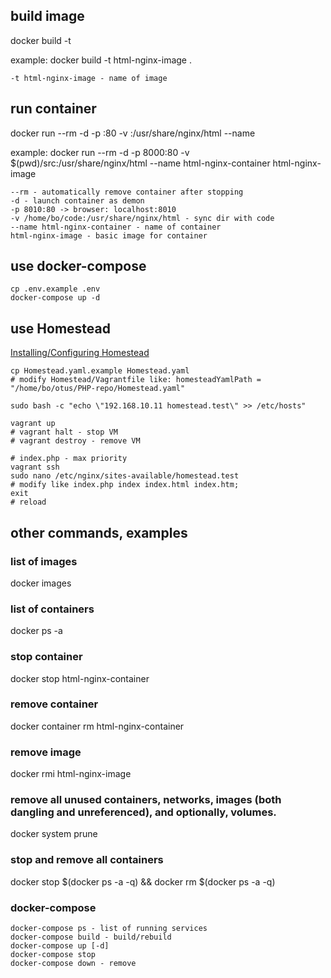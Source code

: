 ## build image
docker build -t <image-name> <path-to-dir-with-Dockerfile>

example: docker build -t html-nginx-image .
```
-t html-nginx-image - name of image
```

## run container
docker run --rm -d -p <host-port>:80 -v <absolute-path-to-src>:/usr/share/nginx/html --name <container-name> <image-name>

example: docker run --rm -d -p 8000:80 -v $(pwd)/src:/usr/share/nginx/html --name html-nginx-container html-nginx-image
```
--rm - automatically remove container after stopping
-d - launch container as demon
-p 8010:80 -> browser: localhost:8010
-v /home/bo/code:/usr/share/nginx/html - sync dir with code
--name html-nginx-container - name of container
html-nginx-image - basic image for container
```

## use docker-compose
```
cp .env.example .env
docker-compose up -d
```

## use Homestead
[Installing/Configuring Homestead](https://laravel.com/docs/8.x/homestead#installing-homestead)
```
cp Homestead.yaml.example Homestead.yaml
# modify Homestead/Vagrantfile like: homesteadYamlPath = "/home/bo/otus/PHP-repo/Homestead.yaml"

sudo bash -c "echo \"192.168.10.11 homestead.test\" >> /etc/hosts"

vagrant up
# vagrant halt - stop VM
# vagrant destroy - remove VM

# index.php - max priority
vagrant ssh
sudo nano /etc/nginx/sites-available/homestead.test
# modify like index.php index index.html index.htm;
exit
# reload
```


## other commands, examples

### list of images
docker images

### list of containers
docker ps -a

### stop container
docker stop html-nginx-container

### remove container
docker container rm html-nginx-container

### remove image
docker rmi html-nginx-image

### remove all unused containers, networks, images (both dangling and unreferenced), and optionally, volumes.
docker system prune

### stop and remove all containers
docker stop $(docker ps -a -q) && docker rm $(docker ps -a -q)

### docker-compose
```
docker-compose ps - list of running services
docker-compose build - build/rebuild
docker-compose up [-d]
docker-compose stop
docker-compose down - remove
```

